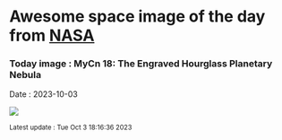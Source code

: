 
# Awesome space image of the day from [NASA](https://api.nasa.gov/)

### Today image : MyCn 18: The Engraved Hourglass Planetary Nebula
Date : 2023-10-03

![](https://apod.nasa.gov/apod/image/2310/Hourglass_HubblePathak_1080.jpg)

<small>Latest update : Tue Oct  3 18:16:36 2023</small>
        